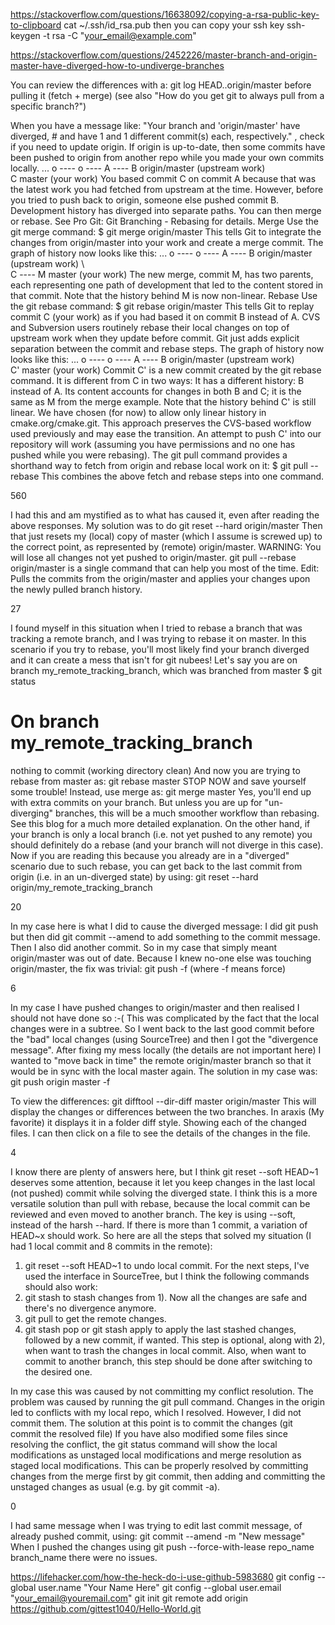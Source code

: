 https://stackoverflow.com/questions/16638092/copying-a-rsa-public-key-to-clipboard
cat ~/.ssh/id_rsa.pub
then you can copy your ssh key
ssh-keygen -t rsa -C "your_email@example.com"

https://stackoverflow.com/questions/2452226/master-branch-and-origin-master-have-diverged-how-to-undiverge-branches

You can review the differences with a:
git log HEAD..origin/master
before pulling it (fetch + merge) (see also "How do you get git to always pull from a specific branch?")

When you have a message like:
"Your branch and 'origin/master' have diverged, # and have 1 and 1 different commit(s) each, respectively."
, check if you need to update origin. If origin is up-to-date, then some commits have been pushed to origin from another repo while you made your own commits locally.
... o ---- o ---- A ---- B  origin/master (upstream work)
                   \
                    C  master (your work)
You based commit C on commit A because that was the latest work you had fetched from upstream at the time.
However, before you tried to push back to origin, someone else pushed commit B.
Development history has diverged into separate paths. 
You can then merge or rebase. See Pro Git: Git Branching - Rebasing for details.
Merge
Use the git merge command:
$ git merge origin/master
This tells Git to integrate the changes from origin/master into your work and create a merge commit.
The graph of history now looks like this: 
... o ---- o ---- A ---- B  origin/master (upstream work)
                   \      \
                    C ---- M  master (your work)
The new merge, commit M, has two parents, each representing one path of development that led to the content stored in that commit.
Note that the history behind M is now non-linear.
Rebase
Use the git rebase command:
$ git rebase origin/master
This tells Git to replay commit C (your work) as if you had based it on commit B instead of A.
CVS and Subversion users routinely rebase their local changes on top of upstream work when they update before commit.
Git just adds explicit separation between the commit and rebase steps.
The graph of history now looks like this:
... o ---- o ---- A ---- B  origin/master (upstream work)
                          \
                           C'  master (your work)
Commit C' is a new commit created by the git rebase command.
It is different from C in two ways:
It has a different history: B instead of A.
Its content accounts for changes in both B and C; it is the same as M from the merge example. 
Note that the history behind C' is still linear.
We have chosen (for now) to allow only linear history in cmake.org/cmake.git.
This approach preserves the CVS-based workflow used previously and may ease the transition.
An attempt to push C' into our repository will work (assuming you have permissions and no one has pushed while you were rebasing).
The git pull command provides a shorthand way to fetch from origin and rebase local work on it:
$ git pull --rebase
This combines the above fetch and rebase steps into one command. 

560

I had this and am mystified as to what has caused it, even after reading the above responses. My solution was to do
git reset --hard origin/master
Then that just resets my (local) copy of master (which I assume is screwed up) to the correct point, as represented by (remote) origin/master.
WARNING: You will lose all changes not yet pushed to origin/master.
git pull --rebase origin/master 
is a single command that can help you most of the time.
Edit: Pulls the commits from the origin/master and applies your changes upon the newly pulled branch history.

27

I found myself in this situation when I tried to rebase a branch that was tracking a remote branch, and I was trying to rebase it on master. In this scenario if you try to rebase, you'll most likely find your branch diverged and it can create a mess that isn't for git nubees!
Let's say you are on branch my_remote_tracking_branch, which was branched from master
$ git status
# On branch my_remote_tracking_branch
nothing to commit (working directory clean)
And now you are trying to rebase from master as:
git rebase master
STOP NOW and save yourself some trouble! Instead, use merge as:
git merge master
Yes, you'll end up with extra commits on your branch. But unless you are up for "un-diverging" branches, this will be a much smoother workflow than rebasing. See this blog for a much more detailed explanation.
On the other hand, if your branch is only a local branch (i.e. not yet pushed to any remote) you should 
definitely do a rebase (and your branch will not diverge in this case).
Now if you are reading this because you already are in a "diverged" scenario due to such rebase, you can get back to the last commit from origin (i.e. in an un-diverged state) by using:
git reset --hard origin/my_remote_tracking_branch

20

In my case here is what I did to cause the diverged message: I did git push but then did git commit --amend to add something to the commit message. Then I also did another commit.
So in my case that simply meant origin/master was out of date. Because I knew no-one else was touching origin/master, the fix was trivial: git push -f (where -f means force)


6

In my case I have pushed changes to origin/master and then realised I should not have done so :-( This was complicated by the fact that the local changes were in a subtree. So I went back to the last good commit before the "bad" local changes (using SourceTree) and then I got the "divergence message".
After fixing my mess locally (the details are not important here) I wanted to "move back in time" the remote origin/master branch so that it would be in sync with the local master again. The solution in my case was:
git push origin master -f

To view the differences:
git difftool --dir-diff master origin/master
This will display the changes or differences between the two branches. In araxis (My favorite) it displays it in a folder diff style. Showing each of the changed files. I can then click on a file to see the details of the changes in the file.


4

I know there are plenty of answers here, but I think git reset --soft HEAD~1 deserves some attention, because it let you keep changes in the last local (not pushed) commit while solving the diverged state. I think this is a more versatile solution than pull with rebase, because the local commit can be reviewed and even moved to another branch.
The key is using --soft, instead of the harsh --hard. If there is more than 1 commit, a variation of HEAD~x should work. So here are all the steps that solved my situation (I had 1 local commit and 8 commits in the remote):
1) git reset --soft HEAD~1 to undo local commit. For the next steps, I've used the interface in SourceTree, but I think the following commands should also work:
2) git stash to stash changes from 1). Now all the changes are safe and there's no divergence anymore.
3) git pull to get the remote changes.
4) git stash pop or git stash apply to apply the last stashed changes, followed by a new commit, if wanted. This step is optional, along with 2), when want to trash the changes in local commit. Also, when want to commit to another branch, this step should be done after switching to the desired one. 

In my case this was caused by not committing my conflict resolution.
The problem was caused by running the git pull command. Changes in the origin led to conflicts with my local repo, which I resolved. However, I did not commit them. The solution at this point is to commit the changes (git commit the resolved file)
If you have also modified some files since resolving the conflict, the git status command will show the local modifications as unstaged local modifications and merge resolution as staged local modifications. This can be properly resolved by committing changes from the merge first by git commit, then adding and committing the unstaged changes as usual (e.g. by git commit -a). 


0

I had same message when I was trying to edit last commit message, of already pushed commit, using: git commit --amend -m "New message" When I pushed the changes using git push --force-with-lease repo_name branch_name there were no issues.



https://lifehacker.com/how-the-heck-do-i-use-github-5983680
git config --global user.name "Your Name Here"
git config --global user.email "your_email@youremail.com"
git init
git remote add origin https://github.com/gittest1040/Hello-World.git

